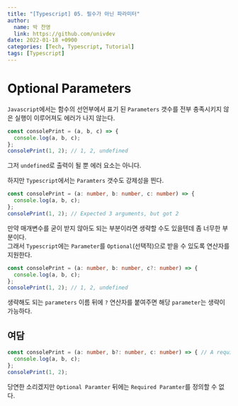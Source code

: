 ```yaml
---
title: "[Typescript] 05. 필수가 아닌 파라미터"
author:
  name: 박 찬영
  link: https://github.com/univdev
date: 2022-01-18 +0900
categories: [Tech, Typescript, Tutorial]
tags: [Typescript]
---
```

# Optional Parameters
```Javascript```에서는 함수의 선언부에서 표기 된 ```Parameters``` 갯수를 전부 충족시키지 않은 실행이 이루어져도 에러가 나지 않는다.
```javascript
const consolePrint = (a, b, c) => {
  console.log(a, b, c);
};
consolePrint(1, 2); // 1, 2, undefined
```
그저 ```undefined```로 출력이 될 뿐 에러 요소는 아니다.

하지만 ```Typescript```에서는 ```Paramters``` 갯수도 강제성을 띈다.  
```typescript
const consolePrint = (a: number, b: number, c: number) => {
  console.log(a, b, c);
};
consolePrint(1, 2); // Expected 3 arguments, but got 2
```
만약 매개변수를 굳이 받지 않아도 되는 부분이라면 생략할 수도 있을텐데 좀 너무한 부분이다.  
그래서 ```Typescript```에는 ```Parameter```를 ```Optional```(선택적)으로 받을 수 있도록 연산자를 지원한다.
```typescript
const consolePrint = (a: number, b: number, c?: number) => {
  console.log(a, b, c);
};
consolePrint(1, 2); // 1, 2, undefined
```
생략해도 되는 ```parameters``` 이름 뒤에 ```?``` 연산자를 붙여주면 해당 ```parameter```는 생략이 가능하다.
## 여담
```typescript
const consolePrint = (a: number, b?: number, c: number) => { // A required paramter cannot follow optional paramter.
  console.log(a, b, c);
};
consolePrint(1, 2);
```
당연한 소리겠지만 ```Optional Paramter``` 뒤에는 ```Required Paramter```를 정의할 수 없다.